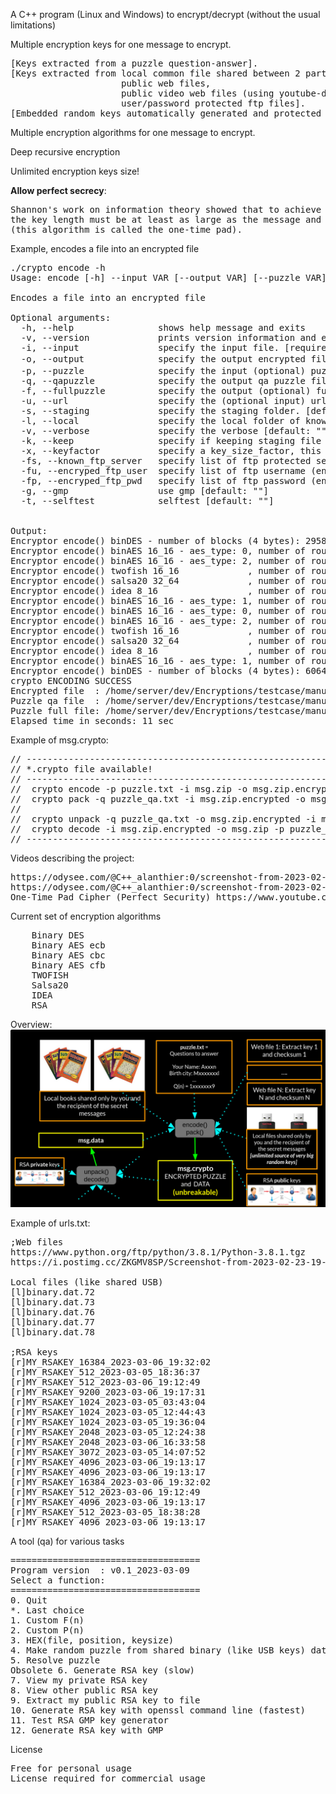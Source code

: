 A C++ program (Linux and Windows) to encrypt/decrypt (without the usual limitations)

Multiple encryption keys for one message to encrypt.
<pre>
[Keys extracted from a puzzle question-answer].
[Keys extracted from local common file shared between 2 parties (like USB keys), 
                     public web files, 
                     public video web files (using youtube-dl), 
                     user/password protected ftp files].
[Embedded random keys automatically generated and protected by public/private RSA keys].
</pre>

Multiple encryption algorithms for one message to encrypt.

Deep recursive encryption

Unlimited encryption keys size!

**Allow perfect secrecy**:
<pre>
Shannon's work on information theory showed that to achieve so-called 'perfect secrecy', 
the key length must be at least as large as the message and only used once
(this algorithm is called the one-time pad). 
</pre>
 

Example, encodes a file into an encrypted file
<pre>
./crypto encode -h
Usage: encode [-h] --input VAR [--output VAR] [--puzzle VAR] [--qapuzzle VAR] [--fullpuzzle VAR] [--url VAR] [--staging VAR] [--local VAR] [--keep VAR] [--keyfactor VAR] [--known_ftp_server VAR] [--encryped_ftp_user VAR] [--encryped_ftp_pwd VAR] [--gmp VAR] [--selftest VAR]

Encodes a file into an encrypted file

Optional arguments:
  -h, --help              	shows help message and exits 
  -v, --version           	prints version information and exits 
  -i, --input             	specify the input file. [required]
  -o, --output            	specify the output encrypted file (default to <input path>.encrypted) [default: ""]
  -p, --puzzle            	specify the input (optional) puzzle file. [default: ""]
  -q, --qapuzzle          	specify the output qa puzzle file (default to <puzzle path>.qa) [default: ""]
  -f, --fullpuzzle        	specify the output (optional) full puzzle file. [default: ""]
  -u, --url               	specify the (optional input) url list file. [default: ""]
  -s, --staging           	specify the staging folder. [default: ""]
  -l, --local             	specify the local folder of known contents. [default: ""]
  -v, --verbose           	specify the verbose [default: ""]
  -k, --keep              	specify if keeping staging file [default: ""]
  -x, --keyfactor         	specify a key_size_factor, this multiply the key size by the factor [default: "1"]
  -fs, --known_ftp_server 	specify list of ftp protected server [default: ""]
  -fu, --encryped_ftp_user	specify list of ftp username (encrypted with string_encode) [default: ""]
  -fp, --encryped_ftp_pwd 	specify list of ftp password (encrypted with string_encode) [default: ""]
  -g, --gmp               	use gmp [default: ""]
  -t, --selftest          	selftest [default: ""]

  
Output:
Encryptor encode() binDES - number of blocks (4 bytes): 29584, number of keys (4 bytes): 114400
Encryptor encode() binAES 16_16 - aes_type: 0, number of rounds : 2, number of blocks (16 bytes): 14820, number of keys (16 bytes): 28600
Encryptor encode() binAES 16_16 - aes_type: 2, number of rounds : 2, number of blocks (16 bytes): 14848, number of keys (16 bytes): 28600
Encryptor encode() twofish 16_16             , number of rounds : 2, number of blocks (16 bytes): 14876, number of keys (16 bytes): 28600
Encryptor encode() salsa20 32_64             , number of rounds : 2, number of blocks (64 bytes): 3726, number of keys (32 bytes): 14300
Encryptor encode() idea 8_16                 , number of rounds : 2, number of blocks (8 bytes): 29864, number of keys (16 bytes): 28600
Encryptor encode() binAES 16_16 - aes_type: 1, number of rounds : 2, number of blocks (16 bytes): 14960, number of keys (16 bytes): 28600
Encryptor encode() binAES 16_16 - aes_type: 0, number of rounds : 2, number of blocks (16 bytes): 14988, number of keys (16 bytes): 28600
Encryptor encode() binAES 16_16 - aes_type: 2, number of rounds : 2, number of blocks (16 bytes): 15016, number of keys (16 bytes): 28600
Encryptor encode() twofish 16_16             , number of rounds : 2, number of blocks (16 bytes): 15044, number of keys (16 bytes): 28600
Encryptor encode() salsa20 32_64             , number of rounds : 2, number of blocks (64 bytes): 3768, number of keys (32 bytes): 14300
Encryptor encode() idea 8_16                 , number of rounds : 2, number of blocks (8 bytes): 30200, number of keys (16 bytes): 28600
Encryptor encode() binAES 16_16 - aes_type: 1, number of rounds : 2, number of blocks (16 bytes): 15128, number of keys (16 bytes): 28600
Encryptor encode() binDES - number of blocks (4 bytes): 60640, number of keys (4 bytes): 128
crypto ENCODING SUCCESS
Encrypted file  : /home/server/dev/Encryptions/testcase/manual/encoder_output/test.zip.encrypted
Puzzle qa file  : /home/server/dev/Encryptions/testcase/manual/encoder_output/puzzle_qa.txt
Puzzle full file: /home/server/dev/Encryptions/testcase/manual/encoder_output/puzzle.txt.full
Elapsed time in seconds: 11 sec
</pre>

Example of msg.crypto:
<pre>
// ------------------------------------------------------------------------------------------------------------
// *.crypto file available!
// ------------------------------------------------------------------------------------------------------------
//  crypto encode -p puzzle.txt -i msg.zip -o msg.zip.encrypted -f puzzle.txt.full -q puzzle_qa.txt -u ./urls.txt -v 1 -l ./AL_SAM/
//  crypto pack -q puzzle_qa.txt -i msg.zip.encrypted -o msg.crypto -k alain -ht alain
//
//  crypto unpack -q puzzle_qa.txt -o msg.zip.encrypted -i msg.crypto -k alain
//  crypto decode -i msg.zip.encrypted -o msg.zip -p puzzle_qa.txt -v 1 -l ./AL_SAM/
// ------------------------------------------------------------------------------------------------------------
</pre>

Videos describing the project:
<pre>
https://odysee.com/@C++_alanthier:0/screenshot-from-2023-02-20-22-10-02_qpG2gyJg:c
https://odysee.com/@C++_alanthier:0/screenshot-from-2023-02-09-21-50-13_uIWWm6KM:1
One-Time Pad Cipher (Perfect Security) https://www.youtube.com/watch?v=F5Yrk6LHM2w
</pre>

Current set of encryption algorithms
<pre>
    Binary DES
    Binary AES ecb
    Binary AES cbc
    Binary AES cfb
    TWOFISH
    Salsa20
    IDEA
    RSA
</pre>

Overview:
![Alt text](/Doc/overview2.png?raw=true "Overview")

Example of urls.txt:
<pre>
;Web files
https://www.python.org/ftp/python/3.8.1/Python-3.8.1.tgz
https://i.postimg.cc/ZKGMV8SP/Screenshot-from-2023-02-23-19-39-28.png

Local files (like shared USB)
[l]binary.dat.72
[l]binary.dat.73
[l]binary.dat.76
[l]binary.dat.77
[l]binary.dat.78

;RSA keys
[r]MY_RSAKEY_16384_2023-03-06_19:32:02
[r]MY_RSAKEY_512_2023-03-05_18:36:37
[r]MY_RSAKEY_512_2023-03-06_19:12:49
[r]MY_RSAKEY_9200_2023-03-06_19:17:31
[r]MY_RSAKEY_1024_2023-03-05_03:43:04
[r]MY_RSAKEY_1024_2023-03-05_12:44:43
[r]MY_RSAKEY_1024_2023-03-05_19:36:04
[r]MY_RSAKEY_2048_2023-03-05_12:24:38
[r]MY_RSAKEY_2048_2023-03-06_16:33:58
[r]MY_RSAKEY_3072_2023-03-05_14:07:52
[r]MY_RSAKEY_4096_2023-03-06_19:13:17
[r]MY_RSAKEY_4096_2023-03-06_19:13:17
[r]MY_RSAKEY_16384_2023-03-06_19:32:02
[r]MY_RSAKEY_512_2023-03-06_19:12:49
[r]MY_RSAKEY_4096_2023-03-06_19:13:17
[r]MY_RSAKEY_512_2023-03-05_18:38:28
[r]MY_RSAKEY_4096_2023-03-06_19:13:17
</pre>
 
A tool (qa) for various tasks
<pre>
====================================
Program version  : v0.1_2023-03-09
Select a function: 
====================================
0. Quit
*. Last choice
1. Custom F(n)
2. Custom P(n)
3. HEX(file, position, keysize)
4. Make random puzzle from shared binary (like USB keys) data
5. Resolve puzzle
Obsolete 6. Generate RSA key (slow)
7. View my private RSA key
8. View other public RSA key
9. Extract my public RSA key to file
10. Generate RSA key with openssl command line (fastest)
11. Test RSA GMP key generator
12. Generate RSA key with GMP
</pre>

License
<pre>
Free for personal usage
License required for commercial usage
</pre>
